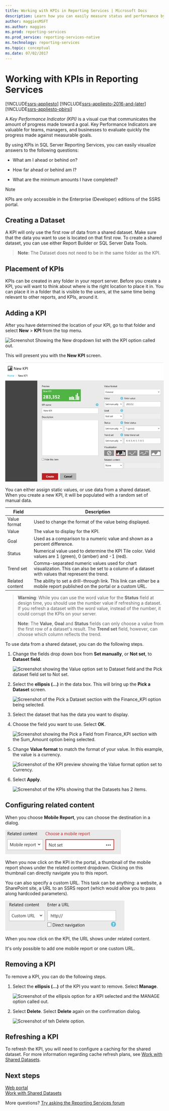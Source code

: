 ```yaml
---
title: Working with KPIs in Reporting Services | Microsoft Docs
description: Learn how you can easily measure status and performance by using KPIs in SQL Server Reporting Services.
author: maggiesMSFT
ms.author: maggies
ms.prod: reporting-services
ms.prod_service: reporting-services-native
ms.technology: reporting-services
ms.topic: conceptual
ms.date: 07/02/2017
---
```


# Working with KPIs in Reporting Services

[!INCLUDE[ssrs-appliesto](../includes/ssrs-appliesto.md)] [!INCLUDE[ssrs-appliesto-2016-and-later](../includes/ssrs-appliesto-2016-and-later.md)] [!INCLUDE[ssrs-appliesto-pbirsi](../includes/ssrs-appliesto-pbirs.md)]

A *Key Performance Indicator (KPI)* is a visual cue that communicates the amount of progress made toward a goal.  Key Performance Indicators are valuable for teams, managers, and businesses to evaluate quickly the progress made against measurable goals.
  
By using KPIs in SQL Server Reporting Services, you can easily visualize answers to the following questions:  
  
- What am I ahead or behind on?  
  
- How far ahead or behind am I?  
  
- What are the minimum amounts I have completed?  

> [!NOTE]
> KPIs are only accessible in the Enterprise (Developer) editions of the SSRS portal.

## Creating a Dataset

A KPI will only use the first row of data from a shared dataset. Make sure that the data you want to use is located on that first row. To create a shared dataset, you can use either Report Builder or SQL Server Data Tools.  
  
> **Note**: The Dataset does not need to be in the same folder as the KPI.  
  
## Placement of KPIs  
  
KPIs can be created in any folder in your report server.  Before you create a KPI, you will want to think about where is the right location to place it in. You can place it in a folder that is visible to the users, at the same time being relevant to other reports, and KPIs, around it.  
## Adding a KPI
  
After you have determined the location of your KPI, go to that folder and select **New** > **KPI** from the top menu.  
  
![Screenshot Showing the New dropdown list with the KPI option called out.](../reporting-services/media/rscreatekpi1.png)  
  
This will present you with the **New KPI** screen.  
  
![Screenshot showing the New KPI screen.](../reporting-services/media/rscreatekpi2.png)  
  
You can either assign static values, or use data from a shared dataset. When you create a new KPI, it will be populated with a random set of manual data.  
  
| Field | Description |
|-----------------|--------------------------------------------------------------------------------------------------------------------------------------------------|
| Value format | Used to change the format of the value being displayed. |
| Value | The value to display for the KPI. |
| Goal | Used as a comparison to a numeric value and shown as a percent difference. |
| Status | Numerical value used to determine the KPI Tile color. Valid values are 1 (green), 0 (amber) and -1 (red). |
| Trend set | Comma-separated numeric values used for chart visualization. This can also be set to a column of a dataset with values that represent the trend. |
| Related content | The ability to set a drill-through link. This link can either be a mobile report published on the portal or a custom URL. |
  
> **Warning**: While you can use the word value for the **Status** field at design time, you should use the number value if refreshing a dataset. If you refresh a dataset with the word value, instead of the number, it could corrupt the KPIs on your server.  
>
> **Note**: The **Value**, **Goal** and **Status** fields can only choose a value from the first row of a dataset's result. The **Trend set** field, however, can choose which column reflects the trend.  
  
To use data from a shared dataset, you can do the following steps.
  
1. Change the fields drop down box from **Set manually**, or **Not set**, to **Dataset field**.  
  
    ![Screenshot showing the Value option set to Dataset field and the Pick dataset field set to Not set.](../reporting-services/media/rscreatekpi3.png)  
  
2. Select the **ellipsis (...)** in the data box. This will bring up the **Pick a Dataset** screen.  
  
    ![Screenshot of the Pick a Dataset section with the Finance_KPI option being selected.](../reporting-services/media/rscreatekpi4.png)  
  
3. Select the dataset that has the data you want to display.  
  
4. Choose the field you want to use. Select **OK**.  
  
    ![Screenshot showing the Pick a Field from Finance_KPI section with the Sum_Amount option being selected.](../reporting-services/media/rscreatekpi5.png)  
  
5. Change **Value format** to match the format of your value. In this example, the value is a currency.  
  
    ![Screenshot of the KPI preview showing the Value format option set to Currency.](../reporting-services/media/rscreatekpi6.png)  
  
6. Select **Apply**.  
  
    ![Screenshot of the KPIs showing that the Datasets has 2 items.](../reporting-services/media/rscreatekpi7.png)

## Configuring related content

When you choose **Mobile Report**, you can choose the destination in a dialog.

   ![Screenshot showing the Related content option set to Mobile report and the Choose a mobile report option set to Not set.](media/rscreatekpi-related-content-mobile-report.png)

When you now click on the KPI in the portal, a thumbnail of the mobile report shows under the related content dropdown. Clicking on this thumbnail can directly navigate you to this report.

You can also specify a custom URL. This task can be anything: a website, a SharePoint site, a URL to an SSRS report (which would allow you to pass along hardcoded parameters).

![Screenshot showing the Related content option set to Custom URL and the Enter a URL option set to http://.](media/rscreatekpi-related-content-custom-url.png)

When you now click on the KPI, the URL shows under related content.

It's only possible to add one mobile report or one custom URL.
  
## Removing a KPI  
  
To remove a KPI, you can do the following steps.
  
1. Select the **ellipsis (...)** of the KPI you want to remove. Select **Manage**.  
  
    ![Screenshot of the ellipsis option for a KPI selected and the MANAGE option called out.](../reporting-services/media/rsremovekpi1.png)  
  
2. Select **Delete**. Select **Delete** again on the confirmation dialog.  
  
    ![Screenshot of teh Delete option.](../reporting-services/media/rsremovekpi2.png)  
  
## Refreshing a KPI  
  
To refresh the KPI, you will need to configure a caching for the shared dataset. For more information regarding cache refresh plans, see [Work with Shared Datasets](../reporting-services/work-with-shared-datasets-web-portal.md).  
  
## Next steps
  
[Web portal](../reporting-services/web-portal-ssrs-native-mode.md)  
[Work with Shared Datasets](../reporting-services/work-with-shared-datasets-web-portal.md)

More questions? [Try asking the Reporting Services forum](https://go.microsoft.com/fwlink/?LinkId=620231)
